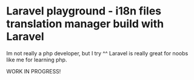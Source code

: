 # Laravel playground - i18n files translation manager build with Laravel


Im not really a php developer, but I try ^^
Laravel is really great for noobs like me for learning php.

WORK IN PROGRESS!

